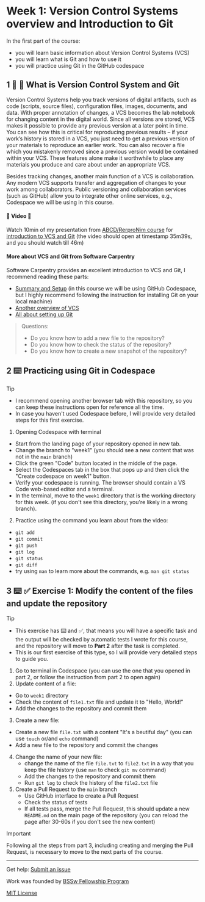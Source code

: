 <header>

<!--
  <<< Author notes: Course header >>>
  Read <https://skills.github.com/quickstart> for more information about how to build courses using this template.
  Include a 1280×640 image, course name in sentence case, and a concise description in emphasis.
  In your repository settings: enable template repository, add your 1280×640 social image, auto delete head branches.
  Next to "About", add description & tags; disable releases, packages, & environments.
  Add your open source license, GitHub uses the MIT license.
-->


</header>

<!--
  <<< Author notes: Step 1 >>>
  Choose 3-5 steps for your course.
  The first step is always the hardest, so pick something easy!
  Link to docs.github.com for further explanations.
  Encourage users to open new tabs for steps!
  TBD-step-1-notes.
-->

# Week 1: Version Control Systems overview and Introduction to Git

In the first part of the course:
- you will learn basic information about Version Control Systems (VCS)
- you will learn what is Git and how to use it
- you will practice using Git in the GitHub codespace

## 1 :book: :eyes: What is Version Control System and Git

Version Control Systems help you track versions of digital artifacts, such as code (scripts, source files), 
configuration files, images, documents, and data. 
With proper annotation of changes, a VCS becomes the lab notebook for changing content in the digital world. 
Since all versions are stored, VCS makes it possible to provide any previous version at a later point in time. 
You can see how this is critical for reproducing previous results – if your work’s history is stored in a VCS, 
you just need to get a previous version of your materials to reproduce an earlier work. 
You can also recover a file which you mistakenly removed since a previous version would be contained within your VCS. 
These features alone make it worthwhile to place any materials you produce and care about under an appropriate VCS.

Besides tracking changes, another main function of a VCS is collaboration. 
Any modern VCS supports transfer and aggregation of changes to your work among collaborators. 
Public versioning and collaboration services (such as GitHub) allow you to integrate 
other online services, e.g., Codespace we will be using in this course.

#### :eyes: **Video** :eyes: 
Watch 10min of my presentation from [ABCD/RerproNim course](https://www.abcd-repronim.org/week2.html) 
for [introduction to VCS and Git](https://youtu.be/SyKmry47SsY?si=10_UXbh5fuEU8za6&t=2139) 
(the video should open at timestamp 35m39s, and you should watch till 46m)


#### More about VCS and Git from Software Carpentry
Software Carpentry provides an excellent introduction to VCS and Git, I recommend reading these parts:
- [Summary and Setup](https://swcarpentry.github.io/git-novice/index.html) (in this course we will be using GitHub Codespace, but I highly recommend following the instruction for installing Git on your local machine)
- [Another overview of VCS](https://swcarpentry.github.io/git-novice/01-basics.html)
- [All about setting up Git](https://swcarpentry.github.io/git-novice/02-setup.html)


> Questions:
> - Do you know how to add a new file to the repository?
> - Do you know how to check the status of the repository?
> - Do you know how to create a new snapshot of the repository?


## 2 :keyboard: Practicing using Git in Codespace

> [!TIP]
> - I recommend opening another browser tab with this repository, so you can keep these instructions open for reference all the time.
> - In case you haven't used Codespace before, I will provide very detailed steps for this first exercise.

1. Opening Codespace with terminal
  - Start from the landing page of your repository opened in new tab.
  - Change the branch to "week1" (you should see a new content that was not in the `main` branch)
  - Click the green "Code" button located in the middle of the page.
  - Select the Codespaces tab in the box that pops up and then click the "Create codespace on week1" button.
  - Verify your codespace is running. The browser should contain a VS Code web-based editor and a terminal.
  - In the terminal, move to the `week1` directory that is the working directory for this week.
    (if you don't see this directory, you're likely in a wrong branch).

2. Practice using the command you learn about from the video:
  -  `git add`
  -  `git commit`
  -  `git push`
  - `git log`
  - `git status`
  - `git diff`
  -  try using `man` to learn more about the commands, e.g. `man git status`

## 3 :keyboard: :white_check_mark: Exercise 1: Modify the content of the files and update the repository

> [!TIP]
> - This exercise has :keyboard: and :white_check_mark:, that means you will have a specific task and the output will be checked by automatic tests I wrote for this course, and the repository will move to **Part 2** after the task is completed.
> - This is our first exercise of this type, so I will provide very detailed steps to guide you.


1. Go to terminal in Codespace (you can use the one that you opened in part 2, or follow the instruction from part 2 to open again)
2. Update content of a file:
  - Go to `week1` directory
  - Check the content of `file1.txt` file and update it to "Hello, World!"
  - Add the changes to the repository and commit them
3. Create a new file:
  - Create a new file `file.txt` with a content "It's a beutiful day" (you can use `touch` or/and `echo` command)
  - Add a new file to the repository and commit the changes
4. Change the name of your new file:
   - change the name of the file `file.txt` to `file2.txt` in a way that you keep 
   the file history (use `man` to check `git mv` command)
   - Add the changes to the repository and commit them
   - Run `git log` to check the history of the `file2.txt` file
5. Create a Pull Request to the `main` branch
   - Use GitHub interface to create a Pull Request
   - Check the status of tests
   - If all tests pass, merge the Pull Request, this should update a new `README.md` on the main page of the repository (you can reload the page after 30-60s if you don't see the new content)

> [!IMPORTANT]
> Following all the steps from part 3, including creating and merging the Pull Request, is necessary to move to the next parts of the course.

<footer>

<!--
  <<< Author notes: Footer >>>
  Add a link to get support, GitHub status page, code of conduct, license link.
-->

---

Get help: [Submit an issue](https://github.com/Science-Reproducibility/version-control-systems/issues)

Work was founded by [BSSw Fellowship Program](https://bssw.io/pages/bssw-fellowship-program)

[MIT License](https://gh.io/mit)

</footer>
